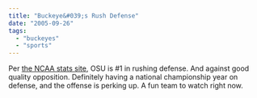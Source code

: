 ```yaml
---
title: "Buckeye&#039;s Rush Defense"
date: "2005-09-26"
tags: 
  - "buckeyes"
  - "sports"
---
```


Per [the NCAA stats site](http://web1.ncaa.org/d1mfb/natlRank.jsp?div=4&rpt=IA_teamrushdef&site=org), OSU is #1 in rushing defense. And against good quality opposition. Definitely having a national championship year on defense, and the offense is perking up. A fun team to watch right now.
